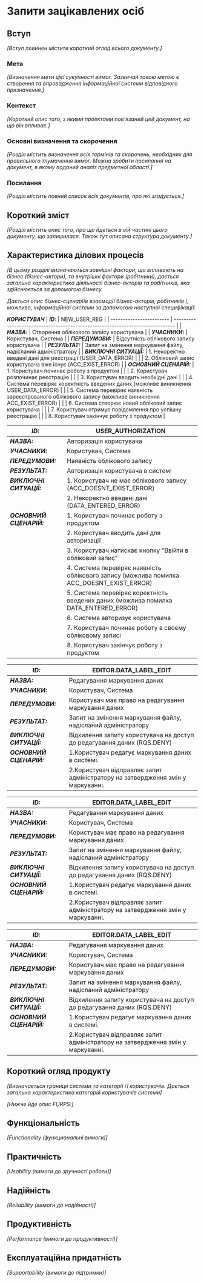 # Запити зацікавлених осіб

## Вступ

*[Вступ повинен містити короткий огляд всього документу.]*

### Мета

*[Визначення мети цієї сукупності вимог. Зазвичай такою метою є створення та впровадження 
 інформаційної системи відповідного призначення.]*

### Контекст

*[Короткий опис того, з якими проектами пов'язаний цей документ, на що він впливає.]*


### Основні визначення та скорочення

*[Розділ містить визначення всіх термінів та скорочень, необхідних для правильного
тлумачення вимог. Можна зробити посилання на документ, в якому поданий аналіз предметної області.]*


### Посилання

*[Розділ містить повний список всіх документів, про які згадується.]*


## Короткий зміст

*[Розділ містить опис того, про що йдеться в еій частині цього документу, що залишилася. 
Також тут описана структура документу.]*

## Характеристика ділових процесів

*[В цьому розділі визначаються зовнішні фактори, що впливають на бізнес (бізнес-актори), 
та внутрішні фактори (робітники), дається загальна характеристика діяльності бізнес-акторів 
та робітників, яка здійснюється за допомогою бізнесу.*

*Дається опис бізнес-сценаріїв взаємодії бізнес-акторів, робітників і, можливо, інформаційної системи за допомогою наступної
специфікації:*

***КОРИСТУВАЧ***
| **_ID:_**                | NEW_USER_REG                                                      |
| ------------------------ | ------------------------------------------------------------------------------ |
| **_НАЗВА:_**             |  Створення облікового запису користувача                                                 |
| **_УЧАСНИКИ:_**          | Користувач, Система                                                           |
| **_ПЕРЕДУМОВИ:_**        | Відсутність облікового запису користувача                         |
| **_РЕЗУЛЬТАТ:_**         | Запит на змінення маркування файлу, надісланий адміністратору                  |
| **_ВИКЛЮЧНІ СИТУАЦІЇ:_** | 1. Некоректно введені дані для реєстрації (USER_DATA_ERROR)       |
|                          | 2. Обліковий запис користувача вже існує (ACC_EXIST_ERROR)                              |
| **_ОСНОВНИЙ СЦЕНАРІЙ:_** | 1. Користувач починає роботу з продуктом                               |
|                          | 2. Користувач розпочинає реєстрацію |
|                          | 3. Користувач вводить необхідні дані |
|                          | 4. Система перевіряє коректність введених даних (можливе виникнення USER_DATA_ERROR) |
|                          | 5. Система перевіряє наявність зареєстрованого облікового запису (можливе виникнення ACC_EXIST_ERROR) |
|                          | 6. Система створює новий обліковий запис користувача |
|                          | 7. Користувач отримує повідомлення про успішну реєстрацію |
|                          | 8. Користувач закінчує роботу з продуктом |



| **_ID:_**                | USER_AUTHORIZATION                                                        |
| ------------------------ | ------------------------------------------------------------------------------ |
| **_НАЗВА:_**             |  Авторизація користувача                                            |
| **_УЧАСНИКИ:_**          | Користувач, Система                                                            |
| **_ПЕРЕДУМОВИ:_**        | Наявність облікового запису                          |
| **_РЕЗУЛЬТАТ:_**         | Авторизація користувача в системі                 |
| **_ВИКЛЮЧНІ СИТУАЦІЇ:_** | 1. Користувач не має облікового запису (ACC_DOESNT_EXIST_ERROR)        |
|                          | 2. Некоректно введені дані (DATA_ENTERED_ERROR)                             |
| **_ОСНОВНИЙ СЦЕНАРІЙ:_** | 1. Користувач починає роботу з продуктом                               |
|                          | 2. Користувач вводить дані для авторизації|
|                          |3. Користувач натискає кнопку "Ввійти в обліковий запис"|
|                          | 4. Система перевіряє наявність облікового запису (можлива помилка ACC_DOESNT_EXIST_ERROR)|
|                          |5. Система перевіряє коректність введених даних (можлива помилка DATA_ENTERED_ERROR)|
|                          | 6. Система авторизує користувача |
|                          |7. Користувач починає роботу в своєму обліковому записі|
|                          | 8. Користувач закінчує роботу з продуктом|



| **_ID:_**                | EDITOR.DATA_LABEL_EDIT                                                         |
| ------------------------ | ------------------------------------------------------------------------------ |
| **_НАЗВА:_**             |  Редагування маркування даних                                                  |
| **_УЧАСНИКИ:_**          | Користувач, Система                                                            |
| **_ПЕРЕДУМОВИ:_**        | Користувач має право на редагування маркування даних                           |
| **_РЕЗУЛЬТАТ:_**         | Запит на змінення маркування файлу, надісланий адміністратору                  |
| **_ВИКЛЮЧНІ СИТУАЦІЇ:_** | Відхилення запиту користувача на доступ до редагування даних (RQS.DENY)        |
| **_ОСНОВНИЙ СЦЕНАРІЙ:_** | 1.Користувач редагує маркування даних в системі.                               |
|                          | 2.Користувач відправляє запит адміністратору на затвердження змін у маркуванні.|




| **_ID:_**                | EDITOR.DATA_LABEL_EDIT                                                         |
| ------------------------ | ------------------------------------------------------------------------------ |
| **_НАЗВА:_**             |  Редагування маркування даних                                                  |
| **_УЧАСНИКИ:_**          | Користувач, Система                                                            |
| **_ПЕРЕДУМОВИ:_**        | Користувач має право на редагування маркування даних                           |
| **_РЕЗУЛЬТАТ:_**         | Запит на змінення маркування файлу, надісланий адміністратору                  |
| **_ВИКЛЮЧНІ СИТУАЦІЇ:_** | Відхилення запиту користувача на доступ до редагування даних (RQS.DENY)        |
| **_ОСНОВНИЙ СЦЕНАРІЙ:_** | 1.Користувач редагує маркування даних в системі.                               |
|                          | 2.Користувач відправляє запит адміністратору на затвердження змін у маркуванні.|

| **_ID:_**                | EDITOR.DATA_LABEL_EDIT                                                         |
| ------------------------ | ------------------------------------------------------------------------------ |
| **_НАЗВА:_**             |  Редагування маркування даних                                                  |
| **_УЧАСНИКИ:_**          | Користувач, Система                                                            |
| **_ПЕРЕДУМОВИ:_**        | Користувач має право на редагування маркування даних                           |
| **_РЕЗУЛЬТАТ:_**         | Запит на змінення маркування файлу, надісланий адміністратору                  |
| **_ВИКЛЮЧНІ СИТУАЦІЇ:_** | Відхилення запиту користувача на доступ до редагування даних (RQS.DENY)        |
| **_ОСНОВНИЙ СЦЕНАРІЙ:_** | 1.Користувач редагує маркування даних в системі.                               |
|                          | 2.Користувач відправляє запит адміністратору на затвердження змін у маркуванні.|







## Короткий огляд продукту

*[Визначається границя системи та категорії її користувачів. Дається загальна характеристика категорій користувачів
системи]*

*[Нижче йде опис FURPS:]*


## Функціональність

*[Functionality (функциональні вимоги)]*

## Практичність

*[Usability (вимоги до зручності роботи)]*

## Надійність

*[Reliability (вимоги до надійності)]*

## Продуктивність

*[Performance (вимоги до продуктивності)]*

## Експлуатаційна придатність

*[Supportability (вимоги до підтримки)]*
